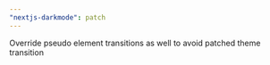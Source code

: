 ```yaml
---
"nextjs-darkmode": patch
---
```


Override pseudo element transitions as well to avoid patched theme transition
